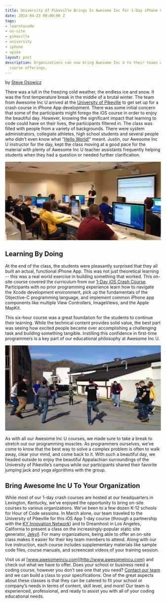 ```yaml
---
title: University of Pikeville Brings In Awesome Inc For 1-Day iPhone Course
date: 2014-04-23 00:00:00 Z
tags:
- learntocode
- on-site
- pikeville
- university
- iphone
- upike
layout: post
description: Organizations can now bring Awesome Inc U to their teams with on-site
  course offerings.
---
```


by [Steve Osowicz](https://plus.google.com/116958087401786058743/)

There was a lull in the freezing cold weather, the endless ice and snow. It was the first temperature break in the middle of a brutal winter. The team from Awesome Inc U arrived at the [University of Pikeville](http://www.upike.edu/) to get set up for a crash course in iPhone App development. There was some initial concern that some of the participants might forego the iOS course in order to enjoy the beautiful day. However, knowing the significant impact that learning to code could have on their lives, the participants filtered in. The class was filled with people from a variety of backgrounds. There were system administrators, collegiate athletes, high school students and several people who didn’t even know what "[Hello World!](http://en.wikipedia.org/wiki/Hello_world_program)" meant. Justin, our Awesome Inc U instructor for the day, kept the class moving at a good pace for the material with plenty of Awesome Inc U teacher assistants frequently helping students when they had a question or needed further clarification.

![Classroom for iOS course at UPike](/img/blog/pikeville-ios-classroom.jpg)

<!--break-->

## Learning By Doing

At the end of the class, the students were pleasantly surprised that they all built an actual, functional iPhone App. This was not just theoretical learning -- this was a real world exercise in building something that worked. This on-site course covered the curriculum from our [1-Day iOS Crash Course](http://www.awesomeincu.com/curriculum/#ios-crash). Participants with no prior programming experience learn how to navigate the Xcode development environment, pick up the fundamentals of the Objective-C programming language, and implement common iPhone app components like multiple View Controllers, ImageViews, and the Apple MapKit. 

This six-hour course was a great foundation for the students to continue their learning. While the technical content provides solid value, the best part was seeing how excited people became over accomplishing a challenging task and building something tangible. Instilling this confidence in first-time programmers is a key part of our educational philosophy at Awesome Inc U.

![Awesome Inc U participants take a stretch break on UPike campus](/img/blog/pikeville-ios-outside.jpg)

As with all our Awesome Inc U courses, we made sure to take a break to stretch out our programming muscles. As programmers ourselves, we’ve come to know that the best way to solve a complex problem is often to walk away, clear your mind, and come back to it. With such a beautiful day, we headed outside to enjoy the beautiful Appalachian surroundings of the University of Pikeville’s campus while our participants shared their favorite jumping jack and yoga algorithms with the group.

## Bring Awesome Inc U To Your Organization

While most of our 1-day crash courses are hosted at our headquarters in Lexington, Kentucky, we’ve enjoyed the opportunity to bring on-site courses to various organizations. We’ve been to a few dozen K-12 schools for Hour of Code sessions. In March alone, our team traveled to the University of Pikeville for this iOS App 1-day course (through a partnership with the [KY Innovation Network](http://kyinnovation.com/)) and to Dreamhost in Los Angeles, California to present a class on the increasingly-popular static site generator, [Jekyll](https://www.udemy.com/jekyll-and-github-pages/?couponCode=aincwebsite). For many organizations, being able to offer an on-site class makes it easier for their key team members to attend. Along with our live instruction, each course includes supplementary materials like sample code files, course manuals, and screencast videos of your training session.

Visit us at [www.awesomeincu.com](http://www.awesomeincu.com) and check out what we have to offer. Does your school or business need a coding course, however you don’t see one that you need? [Contact our team](http://awesomeincu.com/info) and we can build a class to your specifications. One of the great aspects about these classes is that they can be catered to fit your school or company’s needs in terms of content, skill level, and more! Our team is experienced, professional, and ready to assist you with all of your coding educational needs.